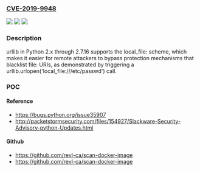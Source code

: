 ### [CVE-2019-9948](https://cve.mitre.org/cgi-bin/cvename.cgi?name=CVE-2019-9948)
![](https://img.shields.io/static/v1?label=Product&message=n%2Fa&color=blue)
![](https://img.shields.io/static/v1?label=Version&message=n%2Fa&color=blue)
![](https://img.shields.io/static/v1?label=Vulnerability&message=n%2Fa&color=brighgreen)

### Description

urllib in Python 2.x through 2.7.16 supports the local_file: scheme, which makes it easier for remote attackers to bypass protection mechanisms that blacklist file: URIs, as demonstrated by triggering a urllib.urlopen('local_file:///etc/passwd') call.

### POC

#### Reference
- https://bugs.python.org/issue35907
- http://packetstormsecurity.com/files/154927/Slackware-Security-Advisory-python-Updates.html

#### Github
- https://github.com/revl-ca/scan-docker-image
- https://github.com/revl-ca/scan-docker-image

